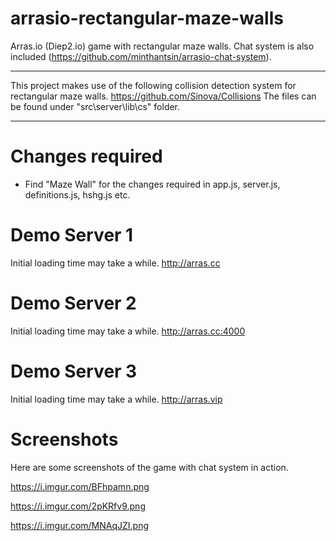 # arrasio-rectangular-maze-walls
Arras.io (Diep2.io) game with rectangular maze walls.
Chat system is also included (https://github.com/minthantsin/arrasio-chat-system).

****************************************************************************************************
This project makes use of the following collision detection system for rectangular maze walls.
https://github.com/Sinova/Collisions
The files can be found under "src\server\lib\cs" folder.
****************************************************************************************************


# Changes required
- Find "Maze Wall" for the changes required in app.js, server.js, definitions.js, hshg.js etc.


# Demo Server 1
Initial loading time may take a while.
http://arras.cc

# Demo Server 2
Initial loading time may take a while.
http://arras.cc:4000

# Demo Server 3
Initial loading time may take a while.
http://arras.vip

# Screenshots
Here are some screenshots of the game with chat system in action.

    
https://i.imgur.com/BFhpamn.png

https://i.imgur.com/2pKRfv9.png

https://i.imgur.com/MNAqJZI.png
